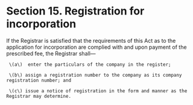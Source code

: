 # Section 15. Registration for incorporation

If the Registrar is satisfied that the requirements of this Act as to the application for incorporation are complied with and upon payment of the prescribed fee, the Registrar shall—

     \(a\)  enter the particulars of the company in the register;

     \(b\) assign a registration number to the company as its company registration number; and

     \(c\) issue a notice of registration in the form and manner as the Registrar may determine.

